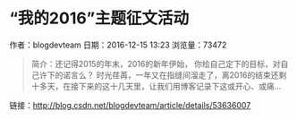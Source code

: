 # “我的2016”主题征文活动
作者：blogdevteam
日期：2016-12-15 13:23
浏览量：73472
> 简介：还记得2015的年末，2016的新年伊始， 你给自己定下的目标，对自己许下的诺言么？
时光荏苒，一年又在指缝间溜走了，离2016的结束还剩十多天，在接下来的这十几天里，让我们用博客记录下这或开心、或痛...

 链接：http://blog.csdn.net/blogdevteam/article/details/53636007
